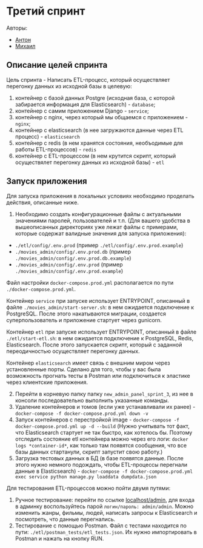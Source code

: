 # Третий спринт

Авторы:
 - [Антон](https://github.com/mistandok)
 - [Михаил](https://github.com/Mikhail-Kushnerev)

## Описание целей спринта 

Цель спринта - Написать ETL-процесс, который осуществляет перегонку данных из исходной базы в целевую:
1) контейнер с базой данных Postgre (исходная база, с которой забирается информация для Elasticsearch) - `database`;
2) контейнер с самим приложением Django - `service`;
3) контейнер с nginx, через который мы общаемся с приложением - `nginx`;
4) контейнер с elasticsearch (в нее загружаются данные через ETL процесс) - `elasticsearch`
5) контейнер с redis (в нем хранятся состояния, необъодимые для работы ETL-процессов) - `redis`
6) контейнер с ETL-процессом (в нем крутится скрипт, который осуществялет перегонку данных из исходной базы) - `etl`

## Запуск приложения

Для запуска приложения в локальных условиях необходимо проделать действия, описанные ниже.
1) Необходимо создать конфигурационные файлы с актуальными значениями паролей, пользователей и т.п. (Для вашего удобства в вышеописанных директориях уже лежат файлы с примерами, которые содержат валидные значения для запуска приложения):
 - `./etl/config/.env.prod` (пример `./etl/config/.env.prod.example`)
 - `./movies_admin/config/.env.prod.db` (пример `./movies_admin/config/.env.prod.db.example`)
 - `./movies_admin/config/.env.prod` (пример `./movies_admin/config/.env.prod.example`)

Файл настройки `docker-compose.prod.yml` располагается по пути `./docker-compose.prod.yml`.

Контейнер `service` при запуске использует ENTRYPOINT, описанный в файле `./movies_admin/start-server.sh`:
в нем ожидается подключение к PostgreSQL. После этого накатываются миграции, создается суперпользователь и приложение стартует через gunicorn.

Контейнер `etl` при запуске использует ENTRYPOINT, описанный в файле `./etl/start-etl.sh`:
в нем ожидается подключение к PostgreSQL, Redis, Elasticsearch. После этого запускается скрипт, который с заданной переодичностью осуществляет перегонку данных.

Контейнер `elasticsearch` имеет связь с внешним миром через установленные порты. Сделано для того, чтобы у вас была возможность прогнать тесты в Postman или подключиться к эластике через клиентские приложения.

2) Перейти в корневую папку папку `new_admin_panel_sprint_3`, из нее в консоли последовательно выполнить указанные команды.
3) Удаление контейнеров и томов (если уже устанавливали их ранее) - `docker-compose -f docker-compose.prod.yml down -v`
4) Запуск контейнеров с перестройкой image - `docker-compose -f docker-compose.prod.yml up -d --build` (Нужно учитывать тот факт, что Elasticsearch стартует не так быстро, как хотелось бы. Поэтому отследить состояние etl контейнера можно через его логи: `docker logs *container-id*`, как только там появятся сообщения, что все базы данных стартанули, скрипт запустит свою работу.)
5) Загрузка тестовых данных в БД (в базе появятся данные. После этого нужно немного подождать, чтобы ETL-процессы перегнали данные в Elasticsearch) - `docker-compose -f docker-compose.prod.yml exec service python manage.py loaddata dumpdata.json`

Для тестирования ETL-процессов можно пойти двумя путями:

1) Ручное тестирование: перейти по ссылке [localhost/admin](http://127.0.0.1:80/admin/), для входа в админку воспользуйтесь парой `логин/пароль: admin/admin`. Можно изменить жанры, фильмы, людей, написать запросы к Elasticsearch и посмотреть, что данные перегнались.
2) Тестирование с помощью Postman. Файл с тестами находится по пути: `./etl/postman_tests/etl_tests.json`. Их нужно импортировать в Postman и нажать на кнопку RUN.